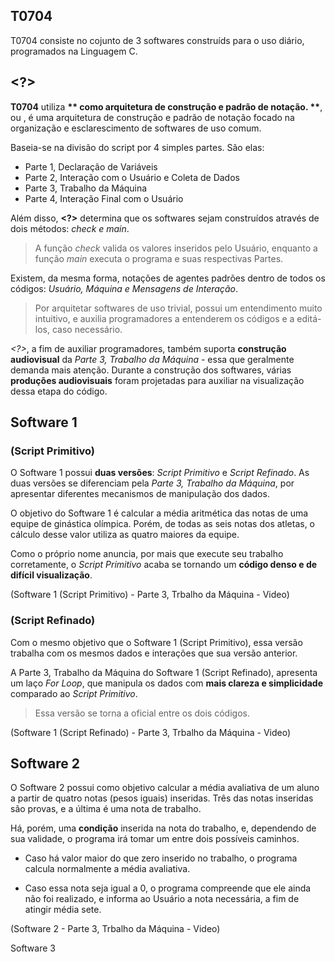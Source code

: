 
## T0704 
T0704 consiste no cojunto de 3 softwares construíds para o uso diário, programados na Linguagem C.

## <?>
**T0704** utiliza **<?>** como arquitetura de construção e padrão de notação.
**<?>**, ou <sigla>, é uma arquitetura de construção e padrão de notação focado na organização e esclarescimento de softwares de uso comum.

**<sigla>** Baseia-se na divisão do script por 4 simples partes. São elas:
- Parte 1, Declaração de Variáveis
- Parte 2, Interação com o Usuário e Coleta de Dados
- Parte 3, Trabalho da Máquina
- Parte 4, Interação Final com o Usuário

Além disso, **<?>** determina que os softwares sejam construídos através de dois métodos: _check e main_.
> A função _check_ valida os valores inseridos pelo Usuário, enquanto a função _main_ executa o programa e suas respectivas Partes.

Existem, da mesma forma, notações de agentes padrões dentro de todos os códigos: _Usuário, Máquina e Mensagens de Interação_.

> Por arquitetar softwares de uso trivial, <sigla> possui um entendimento muito intuitivo, e auxilia programadores a entenderem os códigos e a editá-los, caso necessário.

*<?>*, a fim de auxiliar programadores, também suporta **construção audiovisual** da _Parte 3, Trabalho da Máquina_ - essa que geralmente demanda mais atenção.
Durante a construção dos softwares, várias **produções audiovisuais** foram projetadas para auxiliar na visualização dessa etapa do código.



## Software 1 
### (Script Primitivo)

O Software 1 possui **duas versões**: _Script Primitivo_ e _Script Refinado_. 
As duas versões se diferenciam pela _Parte 3, Trabalho da Máquina_, por apresentar diferentes mecanismos de manipulação dos dados.

O objetivo do Software 1 é calcular a média aritmética das notas de uma equipe de ginástica olímpica. Porém, de todas as seis notas dos atletas, o cálculo desse valor utiliza as quatro maiores da equipe.

Como o próprio nome anuncia, por mais que execute seu trabalho corretamente, o _Script Primitivo_ acaba se tornando um **código denso e de difícil visualização**.

(Software 1 (Script Primitivo) - Parte 3, Trbalho da Máquina - Video)

### (Script Refinado)

Com o mesmo objetivo que o Software 1 (Script Primitivo), essa versão trabalha com os mesmos dados e interações que sua versão anterior.

A Parte 3, Trabalho da Máquina do Software 1 (Script Refinado), apresenta um laço *For Loop*, que manipula os dados com **mais clareza e simplicidade** comparado ao _Script Primitivo_.

> Essa versão se torna a oficial entre os dois códigos.

(Software 1 (Script Refinado) - Parte 3, Trbalho da Máquina - Video)



## Software 2

O Software 2 possui como objetivo calcular a média avaliativa de um aluno a partir de quatro notas (pesos iguais) inseridas. Três das notas inseridas são provas, e a última é uma nota de trabalho.

Há, porém, uma **condição** inserida na nota do trabalho, e, dependendo de sua validade, o programa irá tomar um entre dois possíveis caminhos.

- Caso há valor maior do que zero inserido no trabalho, o programa calcula normalmente a média avaliativa.

- Caso essa nota seja igual a 0, o programa compreende
que ele ainda não foi realizado, e informa ao Usuário a nota necessária, a fim de atingir
média sete.

(Software 2 - Parte 3, Trbalho da Máquina - Video)

Software 3
